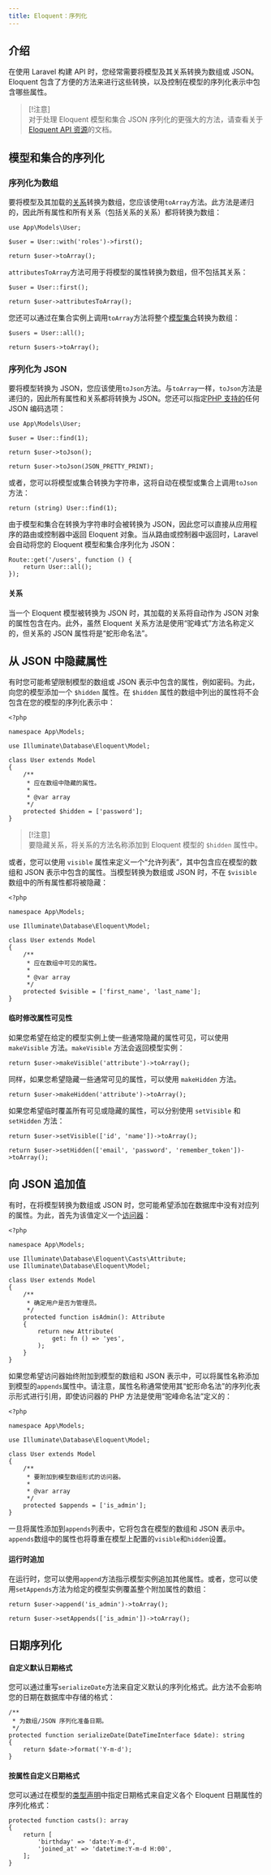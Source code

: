 ```yaml
---
title: Eloquent：序列化
---
```


## 介绍

在使用 Laravel 构建 API 时，您经常需要将模型及其关系转换为数组或 JSON。Eloquent 包含了方便的方法来进行这些转换，以及控制在模型的序列化表示中包含哪些属性。

> [!注意]  
> 对于处理 Eloquent 模型和集合 JSON 序列化的更强大的方法，请查看关于[Eloquent API 资源](/docs/{{version}}/eloquent-resources)的文档。


## 模型和集合的序列化


### 序列化为数组

要将模型及其加载的[关系](/docs/{{version}}/eloquent-relationships)转换为数组，您应该使用`toArray`方法。此方法是递归的，因此所有属性和所有关系（包括关系的关系）都将转换为数组：

    use App\Models\User;

    $user = User::with('roles')->first();

    return $user->toArray();

`attributesToArray`方法可用于将模型的属性转换为数组，但不包括其关系：

    $user = User::first();

    return $user->attributesToArray();

您还可以通过在集合实例上调用`toArray`方法将整个[模型集合](/docs/{{version}}/eloquent-collections)转换为数组：

    $users = User::all();

    return $users->toArray();


### 序列化为 JSON

要将模型转换为 JSON，您应该使用`toJson`方法。与`toArray`一样，`toJson`方法是递归的，因此所有属性和关系都将转换为 JSON。您还可以指定[PHP 支持的](https://secure.php.net/manual/en/function.json-encode.php)任何 JSON 编码选项：

    use App\Models\User;

    $user = User::find(1);

    return $user->toJson();

    return $user->toJson(JSON_PRETTY_PRINT);

或者，您可以将模型或集合转换为字符串，这将自动在模型或集合上调用`toJson`方法：

    return (string) User::find(1);

由于模型和集合在转换为字符串时会被转换为 JSON，因此您可以直接从应用程序的路由或控制器中返回 Eloquent 对象。当从路由或控制器中返回时，Laravel 会自动将您的 Eloquent 模型和集合序列化为 JSON：

    Route::get('/users', function () {
        return User::all();
    });
#### 关系

当一个 Eloquent 模型被转换为 JSON 时，其加载的关系将自动作为 JSON 对象的属性包含在内。此外，虽然 Eloquent 关系方法是使用“驼峰式”方法名称定义的，但关系的 JSON 属性将是“蛇形命名法”。

## 从 JSON 中隐藏属性

有时您可能希望限制模型的数组或 JSON 表示中包含的属性，例如密码。为此，向您的模型添加一个 `$hidden` 属性。在 `$hidden` 属性的数组中列出的属性将不会包含在您的模型的序列化表示中：

    <?php

    namespace App\Models;

    use Illuminate\Database\Eloquent\Model;

    class User extends Model
    {
        /**
         * 应在数组中隐藏的属性。
         *
         * @var array
         */
        protected $hidden = ['password'];
    }

> [!注意]  
> 要隐藏关系，将关系的方法名称添加到 Eloquent 模型的 `$hidden` 属性中。

或者，您可以使用 `visible` 属性来定义一个“允许列表”，其中包含应在模型的数组和 JSON 表示中包含的属性。当模型转换为数组或 JSON 时，不在 `$visible` 数组中的所有属性都将被隐藏：

    <?php

    namespace App\Models;

    use Illuminate\Database\Eloquent\Model;

    class User extends Model
    {
        /**
         * 应在数组中可见的属性。
         *
         * @var array
         */
        protected $visible = ['first_name', 'last_name'];
    }

#### 临时修改属性可见性

如果您希望在给定的模型实例上使一些通常隐藏的属性可见，可以使用 `makeVisible` 方法。`makeVisible` 方法会返回模型实例：

    return $user->makeVisible('attribute')->toArray();

同样，如果您希望隐藏一些通常可见的属性，可以使用 `makeHidden` 方法。

    return $user->makeHidden('attribute')->toArray();

如果您希望临时覆盖所有可见或隐藏的属性，可以分别使用 `setVisible` 和 `setHidden` 方法：

    return $user->setVisible(['id', 'name'])->toArray();

    return $user->setHidden(['email', 'password', 'remember_token'])->toArray();
## 向 JSON 追加值

有时，在将模型转换为数组或 JSON 时，您可能希望添加在数据库中没有对应列的属性。为此，首先为该值定义一个[访问器](/docs/{{version}}/eloquent-mutators)：

    <?php

    namespace App\Models;

    use Illuminate\Database\Eloquent\Casts\Attribute;
    use Illuminate\Database\Eloquent\Model;

    class User extends Model
    {
        /**
         * 确定用户是否为管理员。
         */
        protected function isAdmin(): Attribute
        {
            return new Attribute(
                get: fn () => 'yes',
            );
        }
    }

如果您希望访问器始终附加到模型的数组和 JSON 表示中，可以将属性名称添加到模型的`appends`属性中。请注意，属性名称通常使用其“蛇形命名法”的序列化表示形式进行引用，即使访问器的 PHP 方法是使用“驼峰命名法”定义的：

    <?php

    namespace App\Models;

    use Illuminate\Database\Eloquent\Model;

    class User extends Model
    {
        /**
         * 要附加到模型数组形式的访问器。
         *
         * @var array
         */
        protected $appends = ['is_admin'];
    }

一旦将属性添加到`appends`列表中，它将包含在模型的数组和 JSON 表示中。`appends`数组中的属性也将尊重在模型上配置的`visible`和`hidden`设置。

#### 运行时追加

在运行时，您可以使用`append`方法指示模型实例追加其他属性。或者，您可以使用`setAppends`方法为给定的模型实例覆盖整个附加属性的数组：

    return $user->append('is_admin')->toArray();

    return $user->setAppends(['is_admin'])->toArray();

## 日期序列化

#### 自定义默认日期格式

您可以通过重写`serializeDate`方法来自定义默认的序列化格式。此方法不会影响您的日期在数据库中存储的格式：

    /**
     * 为数组/JSON 序列化准备日期。
     */
    protected function serializeDate(DateTimeInterface $date): string
    {
        return $date->format('Y-m-d');
    }

#### 按属性自定义日期格式

您可以通过在模型的[类型声明](/docs/{{version}}/eloquent-mutators#attribute-casting)中指定日期格式来自定义各个 Eloquent 日期属性的序列化格式：

    protected function casts(): array
    {
        return [
            'birthday' => 'date:Y-m-d',
            'joined_at' => 'datetime:Y-m-d H:00',
        ];
    }